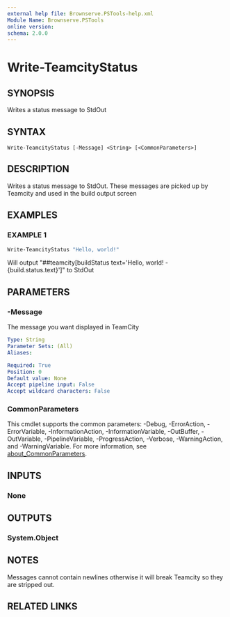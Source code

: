 ```yaml
---
external help file: Brownserve.PSTools-help.xml
Module Name: Brownserve.PSTools
online version:
schema: 2.0.0
---
```


# Write-TeamcityStatus

## SYNOPSIS

Writes a status message to StdOut

## SYNTAX

```text
Write-TeamcityStatus [-Message] <String> [<CommonParameters>]
```

## DESCRIPTION

Writes a status message to StdOut.
These messages are picked up by Teamcity and used in the build output screen

## EXAMPLES

### EXAMPLE 1

```powershell
Write-TeamcityStatus "Hello, world!"
```

Will output "##teamcity[buildStatus text='Hello, world! - {build.status.text}']" to StdOut

## PARAMETERS

### -Message

The message you want displayed in TeamCity

```yaml
Type: String
Parameter Sets: (All)
Aliases:

Required: True
Position: 0
Default value: None
Accept pipeline input: False
Accept wildcard characters: False
```

### CommonParameters

This cmdlet supports the common parameters: -Debug, -ErrorAction, -ErrorVariable, -InformationAction, -InformationVariable, -OutBuffer, -OutVariable, -PipelineVariable, -ProgressAction, -Verbose, -WarningAction, and -WarningVariable. For more information, see [about_CommonParameters](http://go.microsoft.com/fwlink/?LinkID=113216).

## INPUTS

### None

## OUTPUTS

### System.Object

## NOTES

Messages cannot contain newlines otherwise it will break Teamcity so they are stripped out.

## RELATED LINKS
